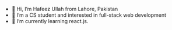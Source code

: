- 👋 Hi, I’m Hafeez Ullah from Lahore, Pakistan
- 👀 I’m a CS student and interested in full-stack web development
- 🌱 I’m currently learning react.js.
  
<!---
HafeezU23/HafeezU23 is a ✨ special ✨ repository because its `README.md` (this file) appears on your GitHub profile.
You can click the Preview link to take a look at your changes.
--->
